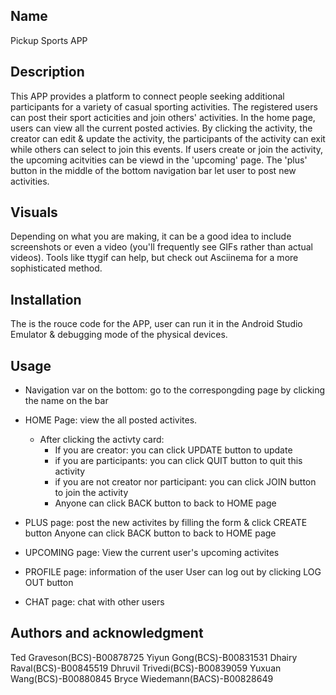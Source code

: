 Name
-------------
Pickup Sports APP

Description
---------------
This APP provides  a  platform  to  connect  people  seeking  additional  participants  for  a  variety  of casual sporting activities. The registered users can post their sport acticities and join others' activities. In the home page, users can view all the current posted activies. By clicking the activity, the creator can edit & update the activity, the participants of the activity can exit while others can select to join this events. If users create or join the activity, the upcoming acitvities can be viewd in the 'upcoming' page. The 'plus' button in the middle of the bottom navigation bar let user to post new activities.

Visuals
-----------
Depending on what you are making, it can be a good idea to include screenshots or even a video (you'll frequently see GIFs rather than actual videos). Tools like ttygif can help, but check out Asciinema for a more sophisticated method.

Installation
-------------
The is the rouce code for the APP, user can run it in the Android Studio Emulator & debugging mode of the physical devices.

Usage
----------------------------
- Navigation var on the bottom:
go to the correspongding page by clicking the name on the bar

- HOME Page:
    view the all posted activites. 
    - After clicking the activty card:
        - If you are creator: you can click UPDATE button to update
        - if you are participants: you can click QUIT button to quit this activity
        - if you are not creator nor participant: you can click JOIN button to join the activity
        - Anyone can click BACK button to back to HOME page

- PLUS page:
post the new activites by filling the form & click CREATE button
Anyone can click BACK button to back to HOME page

- UPCOMING page:
View the current user's upcoming activites

- PROFILE page:
information of the user
User can log out by clicking LOG OUT button

- CHAT page:
chat with other users

Authors and acknowledgment
-----------------------------
Ted Graveson(BCS)-B00878725
Yiyun Gong(BCS)-B00831531
Dhairy Raval(BCS)-B00845519
Dhruvil Trivedi(BCS)-B00839059
Yuxuan Wang(BCS)-B00880845
Bryce Wiedemann(BACS)-B00828649